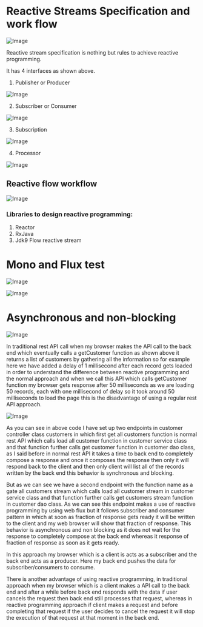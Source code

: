 # Reactive Streams Specification and work flow

![Image](https://github.com/user-attachments/assets/194f0f08-d6a7-4906-8213-9bba61d7b139)


Reactive stream specification is nothing but rules to achieve reactive programming.

It has 4 interfaces as shown above.

1. Publisher or Producer

![Image](https://github.com/user-attachments/assets/65e34443-1b7a-4bea-a7f2-93078843d099)

2. Subscriber or Consumer

![Image](https://github.com/user-attachments/assets/5abfe9c4-8b02-4ac7-b4dd-5405f54a2c53)

3. Subscription

![Image](https://github.com/user-attachments/assets/387c1c4a-40bf-40ac-a5be-6519f2dff23c)

4. Processor

![Image](https://github.com/user-attachments/assets/f96f0a83-d154-4138-a300-8fd03d615b19)


## Reactive flow workflow

![Image](https://github.com/user-attachments/assets/cfeab29f-f9fd-4b84-ae58-2029d8d20616)

### Libraries to design reactive programming:

1. Reactor
2. RxJava
3. Jdk9 Flow reactive stream


# Mono and Flux test

![Image](https://github.com/user-attachments/assets/32a2e8b3-6f71-4b8a-9b3d-acb6481cb2a7)

![Image](https://github.com/user-attachments/assets/406c88d5-8c40-4dd5-842d-fb276be88873)


# Asynchronous and non-blocking 

![Image](https://github.com/user-attachments/assets/0c984e72-26f4-4868-9eae-9862470ca890)

In traditional rest API call when my browser makes the API call to the back end which eventually calls a getCustomer function as shown above it returns a list of customers by gathering all the information so for example here we have added a delay of 1 millisecond after each record gets loaded in order to understand the difference between reactive programming and the normal approach and when we call this API which calls getCustomer function my browser gets response after 50 milliseconds as we are loading 50 records, each with one millisecond of delay so it took around 50 milliseconds to load the page this is the disadvantage of using a regular rest API approach.

![Image](https://github.com/user-attachments/assets/2904a808-8c8b-4ffe-9572-48a21a409b2e)


As you can see in above code I have set up two endpoints in customer controller class customers in which first get all customers function is normal rest API which calls load all customer function in customer service class and that function further calls get customer function in customer dao class, as I said before in normal rest API it takes a time to back end to completely compose a response and once it composes the response then only it will respond back to the client and then only client will list all of the records written by the back end this behavior is synchronous and blocking.

But as we can see we have a second endpoint with the function name as a gate all customers stream which calls load all customer stream in customer service class and that function further calls get customers stream function in customer dao class. As we can see this endpoint makes a use of reactive programming by using web flux but it follows subscriber and consumer pattern in which at soon as fraction of response gets ready it will be written to the client and my web browser will show that fraction of response. This behavior is asynchronous and non blocking as it does not wait for the response to completely compose at the back end whereas it response of fraction of response as soon as it gets ready.


In this approach my browser which is a client is acts as a subscriber and the back end acts as a producer. Here my back end pushes the data for subscriber/consumers to consume.


There is another advantage of using reactive programming, in traditional approach when my browser which is a client makes a API call to the back end and after a while before back end responds with the data if user cancels the request then back end still processes that request, whereas in reactive programming approach if client makes a request and before completing that request if the user decides to cancel the request it will stop the execution of that request at that moment in the back end.
